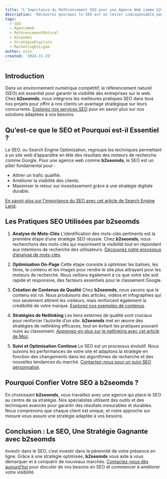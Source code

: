 ```yaml
---
title: "L'Importance du Référencement SEO pour une Agence Web comme b2seomds"
description: 'Découvrez pourquoi le SEO est un levier indispensable pour les agences web et leurs clients'
tags:
  - SEO
  - AgenceWeb
  - RéférencementNaturel
  - b2seomds
  - StratégieDigitale
  - MarketingEnLigne
author: enzo
created: '2024-11-25'
---
```


## Introduction

Dans un environnement numérique compétitif, le référencement naturel (SEO) est essentiel pour garantir la visibilité des entreprises sur le web. Chez **b2seomds**, nous intégrons les meilleures pratiques SEO dans tous nos projets pour offrir à nos clients un avantage stratégique sur leurs concurrents. [Explorez nos services SEO](/search) pour en savoir plus sur nos solutions adaptées à vos besoins.

## Qu’est-ce que le SEO et Pourquoi est-il Essentiel ?

Le SEO, ou Search Engine Optimization, regroupe les techniques permettant à un site web d’apparaître en tête des résultats des moteurs de recherche comme Google. Pour une agence web comme **b2seomds**, le SEO est un pilier fondamental pour :

- Attirer un trafic qualifié.
- Améliorer la visibilité des clients.
- Maximiser le retour sur investissement grâce à une stratégie digitale durable.

[En savoir plus sur l'importance du SEO avec cet article de Search Engine Land](https://searchengineland.com/guide/what-is-seo).

## Les Pratiques SEO Utilisées par b2seomds

1. **Analyse de Mots-Clés**
   L’identification des mots-clés pertinents est la première étape d’une stratégie SEO réussie. Chez **b2seomds**, nous recherchons des mots-clés qui maximisent la visibilité tout en répondant aux intentions de recherche des utilisateurs. [Découvrez notre processus d’analyse de mots-clés](/blog).

2. **Optimisation On-Page**
   Cette étape consiste à optimiser les balises, les titres, le contenu et les images pour rendre le site plus attrayant pour les moteurs de recherche. Nous veillons également à ce que votre site soit rapide et responsive, des facteurs essentiels pour le classement Google.

3. **Création de Contenus de Qualité**
   Chez **b2seomds**, nous savons que le contenu est roi. Nous produisons des articles, vidéos et infographies qui non seulement attirent les visiteurs, mais renforcent également la crédibilité de votre marque. [Explorez nos exemples de contenus](/).

4. **Stratégies de Netlinking**
   Les liens externes de qualité sont cruciaux pour renforcer l’autorité d’un site. **b2seomds** met en œuvre des stratégies de netlinking efficaces, tout en évitant les pratiques pouvant nuire au classement. [Apprenez-en plus sur le netlinking avec cet article de Moz](https://moz.com/learn/seo/backlinks).

5. **Suivi et Optimisation Continue**
   Le SEO est un processus évolutif. Nous suivons les performances de votre site et adaptons la stratégie en fonction des changements dans les algorithmes de recherche et des nouvelles tendances du marché. [Contactez-nous pour un suivi SEO personnalisé](/contact).

## Pourquoi Confier Votre SEO à b2seomds ?

En choisissant **b2seomds**, vous travaillez avec une agence qui place le SEO au centre de sa stratégie. Nos spécialistes utilisent des outils et des techniques avancés pour garantir des résultats mesurables et durables. Nous comprenons que chaque client est unique, et notre approche sur mesure vous assure une stratégie adaptée à vos besoins.

## Conclusion : Le SEO, Une Stratégie Gagnante avec b2seomds

Investir dans le SEO, c’est investir dans la pérennité de votre présence en ligne. Grâce à une stratégie optimisée, **b2seomds** vous aide à vous démarquer et à conquérir de nouveaux marchés. [Contactez-nous dès aujourd’hui](/contact) pour discuter de vos besoins en SEO et commencer à améliorer votre visibilité.
